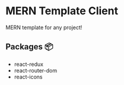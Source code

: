 # MERN Template Client
MERN template for any project!

## Packages 📦
- react-redux
- react-router-dom
- react-icons
